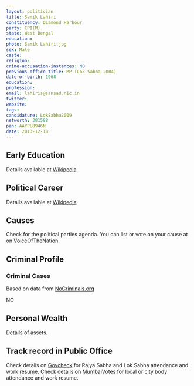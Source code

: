 ```yaml
---
layout: politician
title: Samik Lahiri
constituency: Diamond Harbour
party: CPI(M)
state: West Bengal
education: 
photo: Samik Lahiri.jpg
sex: Male
caste: 
religion: 
crime-accusation-instances: NO
previous-office-title: MP (Lok Sabha 2004)
date-of-birth: 1968
education:  
profession: 
email: lahiris@sansad.nic.in
twitter:
website: 
tags: 
candidature: LokSabha2009
networth: 381588
pan: AAYPL8946N
date: 2013-12-18
---
```


## Early Education
Details available at [Wikipedia](http://www.wikipedia.org/wiki/)

## Political Career
Details available at [Wikipedia](http://www.wikipedia.org/wiki/)

## Causes 
Check for the political parties agenda. You can list or vote on your cause at on [VoiceOfTheNation](http://www.voiceofthenation.org).

## Criminal Profile

### Criminal Cases
Based on data from [NoCriminals.org](http://www.nocriminals.org)

NO

## Personal Wealth
Details of assets.

## Track record in Public Office
Check details on [Govcheck](http://www.govcheck.org) for Rajya Sabha and Lok Sabha attendance and work resume. Check details on [MumbaiVotes](http://www.mumbaivotes.org) for local or city body attendance and work resume.
		